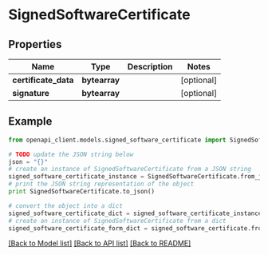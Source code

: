 # SignedSoftwareCertificate


## Properties
Name | Type | Description | Notes
------------ | ------------- | ------------- | -------------
**certificate_data** | **bytearray** |  | [optional] 
**signature** | **bytearray** |  | [optional] 

## Example

```python
from openapi_client.models.signed_software_certificate import SignedSoftwareCertificate

# TODO update the JSON string below
json = "{}"
# create an instance of SignedSoftwareCertificate from a JSON string
signed_software_certificate_instance = SignedSoftwareCertificate.from_json(json)
# print the JSON string representation of the object
print SignedSoftwareCertificate.to_json()

# convert the object into a dict
signed_software_certificate_dict = signed_software_certificate_instance.to_dict()
# create an instance of SignedSoftwareCertificate from a dict
signed_software_certificate_form_dict = signed_software_certificate.from_dict(signed_software_certificate_dict)
```
[[Back to Model list]](../README.md#documentation-for-models) [[Back to API list]](../README.md#documentation-for-api-endpoints) [[Back to README]](../README.md)


